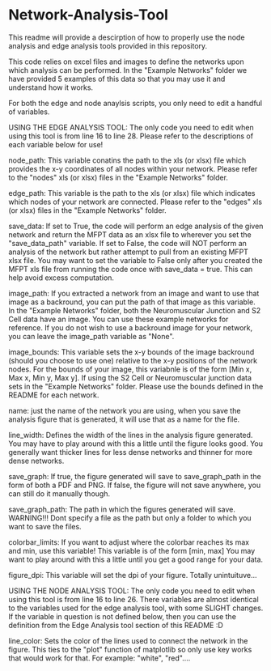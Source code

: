 # Network-Analysis-Tool

This readme will provide a descirption of how to properly use the node analysis and edge analysis tools provided in this repository.

This code relies on excel files and images to define the networks upon which analysis can be performed. In the "Example Networks" folder we have provided 5 examples of this data so that you may use it and understand how it works.

For both the edge and node anaylsis scripts, you only need to edit a handful of variables. 

USING THE EDGE ANALYSIS TOOL:
The only code you need to edit when using this tool is from line 16 to line 28. Please refer to the descriptions of each variable below for use!

node_path:
This variable conatins the path to the xls (or xlsx) file which provides the x-y coordinates of all nodes within your network. Please refer to the "nodes" xls (or xlsx) files in the "Example Networks" folder.

edge_path:
This variable is the path to the xls (or xlsx) file which indicates which nodes of your network are connected. Please refer to the "edges" xls (or xlsx) files in the "Example Networks" folder.

save_data: 
If set to True, the code will perform an edge analysis of the given network and return the MFPT data as an xlsx file to wherever you set the "save_data_path" variable.
If set to False, the code will NOT perform an analysis of the network but rather attempt to pull from an existing MFPT xlsx file. 
You may want to set the variable to False only after you created the MFPT xls file from running the code once with save_data = true. This can help avoid excess computation.

image_path:
If you extracted a network from an image and want to use that image as a backround, you can put the path of that image as this variable. 
In the "Example Networks" folder, both the Neuromuscular Junction and S2 Cell data have an image. You can use these example networks for reference.
If you do not wish to use a backround image for your network, you can leave the image_path variable as "None".

image_bounds:
This variable sets the x-y bounds of the image backround (should you choose to use one) relative to the x-y positions of the network nodes.
For the bounds of your image, this variabnle is of the form [Min x, Max x, Min y, Max y].
If using the S2 Cell or Neuromuscular junction data sets in the "Example Networks" folder. Please use the bounds defined in the README for each network.

name:
just the name of the network you are using, when you save the analysis figure that is generated, it will use that as a name for the file.

line_width:
Defines the width of the lines in the analysis figure generated. You may have to play around with this a little until the figure looks good. You generally want thicker lines for less dense networks and thinner for more dense networks.

save_graph:
If true, the figure generated will save to save_graph_path in the form of both a PDF and PNG.
If false, the figure will not save anywhere, you can still do it manually though. 

save_graph_path:
The path in which the figures generated will save.
WARNING!!! Dont specify a file as the path but only a folder to which you want to save the files.

colorbar_limits:
If you want to adjust where the colorbar reaches its max and min, use this variable! This variable is of the form [min, max]
You may want to play around with this a little until you get a good range for your data.

figure_dpi:
This variable will set the dpi of your figure. Totally unintuituve...


USING THE NODE ANALYSIS TOOL:
The only code you need to edit when using this tool is from line 16 to line 26. There variables are almost identical to the variables used for the edge analysis tool, with some SLIGHT changes. If the variable in question is not defined below, then you can use the definition from the Edge Analysis tool section of this README :D

line_color:
Sets the color of the lines used to connect the network in the figure. This ties to the "plot" function of matplotlib so only use key works that would work for that.
For example: "white", "red"....


